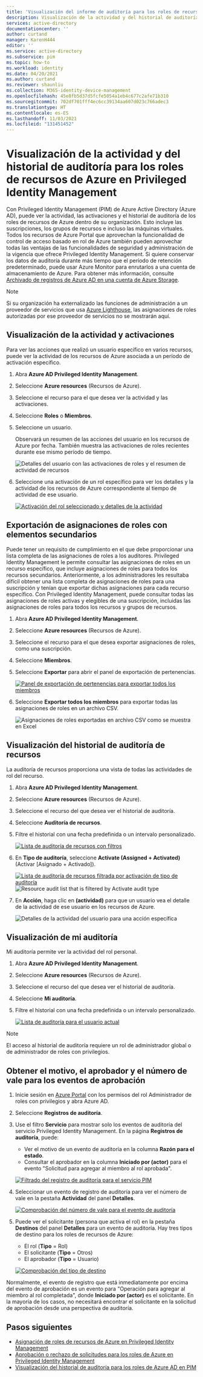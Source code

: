 ```yaml
---
title: 'Visualización del informe de auditoría para los roles de recursos de Azure en Privileged Identity Management (PIM): Azure AD | Microsoft Docs'
description: Visualización de la actividad y del historial de auditoría para los roles de recursos de Azure en Azure AD Privileged Identity Management (PIM).
services: active-directory
documentationcenter: ''
author: curtand
manager: KarenH444
editor: ''
ms.service: active-directory
ms.subservice: pim
ms.topic: how-to
ms.workload: identity
ms.date: 04/20/2021
ms.author: curtand
ms.reviewer: shaunliu
ms.collection: M365-identity-device-management
ms.openlocfilehash: 45e8fb5d37d5fcfe5054a1eb4c677c2afe71b310
ms.sourcegitcommit: 702df701fff4ec6cc39134aa607d023c766adec3
ms.translationtype: HT
ms.contentlocale: es-ES
ms.lasthandoff: 11/03/2021
ms.locfileid: "131451452"
---
```

# <a name="view-activity-and-audit-history-for-azure-resource-roles-in-privileged-identity-management"></a>Visualización de la actividad y del historial de auditoría para los roles de recursos de Azure en Privileged Identity Management

Con Privileged Identity Management (PIM) de Azure Active Directory (Azure AD), puede ver la actividad, las activaciones y el historial de auditoría de los roles de recursos de Azure dentro de su organización. Esto incluye las suscripciones, los grupos de recursos e incluso las máquinas virtuales. Todos los recursos de Azure Portal que aprovechan la funcionalidad de control de acceso basado en rol de Azure también pueden aprovechar todas las ventajas de las funcionalidades de seguridad y administración de la vigencia que ofrece Privileged Identity Management. Si quiere conservar los datos de auditoría durante más tiempo que el período de retención predeterminado, puede usar Azure Monitor para enrutarlos a una cuenta de almacenamiento de Azure. Para obtener más información, consulte [Archivado de registros de Azure AD en una cuenta de Azure Storage](../reports-monitoring/quickstart-azure-monitor-route-logs-to-storage-account.md).

> [!NOTE]
> Si su organización ha externalizado las funciones de administración a un proveedor de servicios que usa [Azure Lighthouse](../../lighthouse/overview.md), las asignaciones de roles autorizadas por ese proveedor de servicios no se mostrarán aquí.

## <a name="view-activity-and-activations"></a>Visualización de la actividad y activaciones

Para ver las acciones que realizó un usuario específico en varios recursos, puede ver la actividad de los recursos de Azure asociada a un período de activación específico.

1. Abra **Azure AD Privileged Identity Management**.

1. Seleccione **Azure resources** (Recursos de Azure).

1. Seleccione el recurso para el que desea ver la actividad y las activaciones.

1. Seleccione **Roles** o **Miembros**.

1. Seleccione un usuario.

    Observará un resumen de las acciones del usuario en los recursos de Azure por fecha. También muestra las activaciones de roles recientes durante ese mismo período de tiempo.

    ![Detalles del usuario con las activaciones de roles y el resumen de actividad de recursos](media/azure-pim-resource-rbac/rbac-user-details.png)

1. Seleccione una activación de un rol específico para ver los detalles y la actividad de los recursos de Azure correspondiente al tiempo de actividad de ese usuario.

    [![Activación del rol seleccionado y detalles de la actividad](media/azure-pim-resource-rbac/export-membership.png "Activación del rol seleccionado y detalles de la actividad")](media/azure-pim-resource-rbac/export-membership.png)

## <a name="export-role-assignments-with-children"></a>Exportación de asignaciones de roles con elementos secundarios

Puede tener un requisito de cumplimiento en el que debe proporcionar una lista completa de las asignaciones de roles a los auditores. Privileged Identity Management le permite consultar las asignaciones de roles en un recurso específico, que incluye asignaciones de roles para todos los recursos secundarios. Anteriormente, a los administradores les resultaba difícil obtener una lista completa de asignaciones de roles para una suscripción y tenían que exportar dichas asignaciones para cada recurso específico. Con Privileged Identity Management, puede consultar todas las asignaciones de roles activas y elegibles de una suscripción, incluidas las asignaciones de roles para todos los recursos y grupos de recursos.

1. Abra **Azure AD Privileged Identity Management**.

1. Seleccione **Azure resources** (Recursos de Azure).

1. Seleccione el recurso para el que desea exportar asignaciones de roles, como una suscripción.

1. Seleccione **Miembros**.

1. Seleccione **Exportar** para abrir el panel de exportación de pertenencias.

    [![Panel de exportación de pertenencias para exportar todos los miembros](media/azure-pim-resource-rbac/export-membership.png "Página de exportación de pertenencias para exportar todos los miembros")](media/azure-pim-resource-rbac/export-membership.png)

1. Seleccione **Exportar todos los miembros** para exportar todas las asignaciones de roles en un archivo CSV.

    ![Asignaciones de roles exportadas en archivo CSV como se muestra en Excel](media/azure-pim-resource-rbac/export-csv.png)

## <a name="view-resource-audit-history"></a>Visualización del historial de auditoría de recursos

La auditoría de recursos proporciona una vista de todas las actividades de rol del recurso.

1. Abra **Azure AD Privileged Identity Management**.

1. Seleccione **Azure resources** (Recursos de Azure).

1. Seleccione el recurso del que desea ver el historial de auditoría.

1. Seleccione **Auditoría de recursos**.

1. Filtre el historial con una fecha predefinida o un intervalo personalizado.

    [![Lista de auditoría de recursos con filtros](media/azure-pim-resource-rbac/rbac-resource-audit.png "Lista de auditoría de recursos con filtros")](media/azure-pim-resource-rbac/rbac-resource-audit.png)

1. En **Tipo de auditoría**, seleccione **Activate (Assigned + Activated)** (Activar [Asignado + Activado]).

    [![Lista de auditoría de recursos filtrada por activación de tipo de auditoría](media/azure-pim-resource-rbac/rbac-audit-activity.png "Lista de auditoría de recursos filtrada por activación")](media/azure-pim-resource-rbac/rbac-audit-activity.png) ![Resource audit list that is filtered by Activate audit type](media/azure-pim-resource-rbac/rbac-audit-activity.png)

1. En **Acción**, haga clic en **(actividad)** para que un usuario vea el detalle de la actividad de ese usuario en los recursos de Azure.

    ![Detalles de la actividad del usuario para una acción específica](media/azure-pim-resource-rbac/rbac-audit-activity-details.png)

## <a name="view-my-audit"></a>Visualización de mi auditoría

Mi auditoría permite ver la actividad del rol personal.

1. Abra **Azure AD Privileged Identity Management**.

1. Seleccione **Azure resources** (Recursos de Azure).

1. Seleccione el recurso del que desea ver el historial de auditoría.

1. Seleccione **Mi auditoría**.

1. Filtre el historial con una fecha predefinida o un intervalo personalizado.

    [![Lista de auditoría para el usuario actual](media/azure-pim-resource-rbac/my-audit-time.png "Lista de auditoría para el usuario actual")](media/azure-pim-resource-rbac/my-audit-time.png)

> [!NOTE]
> El acceso al historial de auditoría requiere un rol de administrador global o de administrador de roles con privilegios.

## <a name="get-reason-approver-and-ticket-number-for-approval-events"></a>Obtener el motivo, el aprobador y el número de vale para los eventos de aprobación

1. Inicie sesión en [Azure Portal](https://aad.portal.azure.com) con los permisos del rol Administrador de roles con privilegios y abra Azure AD.
1. Seleccione **Registros de auditoría**.
1. Use el filtro **Servicio** para mostrar solo los eventos de auditoría del servicio Privileged Identity Management. En la página **Registros de auditoría**, puede:

    - Ver el motivo de un evento de auditoría en la columna **Razón para el estado**.
    - Consultar el aprobador en la columna **Iniciado por (actor)** para el evento "Solicitud para agregar al miembro al rol aprobada".

    [![Filtrado del registro de auditoría para el servicio PIM](media/azure-pim-resource-rbac/filter-audit-logs.png "Filtrado del registro de auditoría para el servicio PIM")](media/azure-pim-resource-rbac/filter-audit-logs.png)

1. Seleccionar un evento de registro de auditoría para ver el número de vale en la pestaña **Actividad** del panel **Detalles**.
  
    [![Comprobación del número de vale para el evento de auditoría](media/azure-pim-resource-rbac/audit-event-ticket-number.png "Comprobación del número de vale del evento de auditoría")](media/azure-pim-resource-rbac/audit-event-ticket-number.png)

1. Puede ver el solicitante (persona que activa el rol) en la pestaña **Destinos** del panel **Detalles** para un evento de auditoría. Hay tres tipos de destino para los roles de recursos de Azure:

    - El rol (**Tipo** = Rol)
    - El solicitante (**Tipo** = Otros)
    - El aprobador (**Tipo** = Usuario)

    [![Comprobación del tipo de destino](media/azure-pim-resource-rbac/audit-event-target-type.png "Comprobación del tipo de destino")](media/azure-pim-resource-rbac/audit-event-target-type.png)

Normalmente, el evento de registro que está inmediatamente por encima del evento de aprobación es un evento para "Operación para agregar al miembro al rol completada", donde **Iniciado por (actor)** es el solicitante. En la mayoría de los casos, no necesitará encontrar el solicitante en la solicitud de aprobación desde una perspectiva de auditoría.

## <a name="next-steps"></a>Pasos siguientes

- [Asignación de roles de recursos de Azure en Privileged Identity Management](pim-resource-roles-assign-roles.md)
- [Aprobación o rechazo de solicitudes para los roles de Azure en Privileged Identity Management](pim-resource-roles-approval-workflow.md)
- [Visualización del historial de auditoría para los roles de Azure AD en PIM](pim-how-to-use-audit-log.md)

